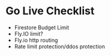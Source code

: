 # Go Live Checklist

- Firestore Budget Limit
- Fly.IO limit?
- Fly.io http routing
- Rate limit protection/ddos protection
